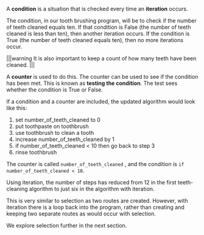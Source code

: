 A **condition** is a situation that is checked every time an **iteration** occurs.

The condition, in our tooth brushing program, will be to check if the number of teeth cleaned equals ten. If that condition is False (the number of teeth cleaned is less than ten), then another iteration occurs. If the condition is True (the number of teeth cleaned equals ten), then no more iterations occur.

|||warning 
It is also important to keep a count of how many teeth have been cleaned.
|||

A **counter** is used to do this.  The counter can be used to see if the condition has been met. This is known as **testing the condition**. The test sees whether the condition is True or False.

If a condition and a counter are included, the updated algorithm would look like this:

1. set number_of_teeth_cleaned to 0
2. put toothpaste on toothbrush
3. use toothbrush to clean a tooth
4. increase number_of_teeth_cleaned by 1
5. if number_of_teeth_cleaned < 10 then go back to step 3
6. rinse toothbrush

The counter is called `number_of_teeth_cleaned` , and the condition is `if number_of_teeth_cleaned < 10`. 

Using iteration, the number of steps has reduced from 12 in the first teeth-cleaning algorithm to just six in the algorithm with iteration.

This is very similar to selection as two routes are created. However, with iteration there is a loop back into the program, rather than creating and keeping two separate routes as would occur with selection.

We explore selection further in the next section. 


